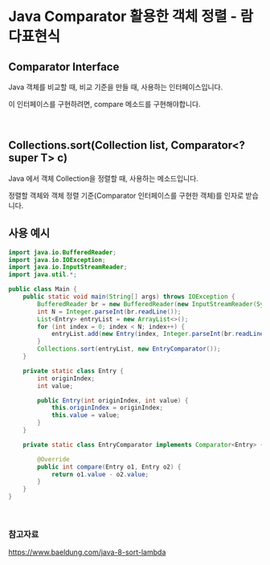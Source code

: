 # Java Comparator 활용한 객체 정렬 - 람다표현식

## Comparator Interface

Java 객체를 비교할 때, 비교 기준을 만들 때, 사용하는 인터페이스입니다.

이 인터페이스를 구현하려면, compare 메소드를 구현해야합니다.

<br>

## Collections.sort(Collection<T> list, Comparator<? super T> c)

Java 에서 객체 Collection을 정렬할 때, 사용하는 메소드입니다.

정렬할 객체와 객체 정렬 기준(Comparator 인터페이스를 구현한 객체)를 인자로 받습니다.



## 사용 예시

```java
import java.io.BufferedReader;
import java.io.IOException;
import java.io.InputStreamReader;
import java.util.*;

public class Main {
    public static void main(String[] args) throws IOException {
        BufferedReader br = new BufferedReader(new InputStreamReader(System.in));
        int N = Integer.parseInt(br.readLine());
        List<Entry> entryList = new ArrayList<>();
        for (int index = 0; index < N; index++) {
            entryList.add(new Entry(index, Integer.parseInt(br.readLine())));
        }
        Collections.sort(entryList, new EntryComparator());
    }

    private static class Entry {
        int originIndex;
        int value;

        public Entry(int originIndex, int value) {
            this.originIndex = originIndex;
            this.value = value;
        }
    }

    private static class EntryComparator implements Comparator<Entry> {

        @Override
        public int compare(Entry o1, Entry o2) {
            return o1.value - o2.value;
        }
    }
}
```

<br>

### 참고자료

https://www.baeldung.com/java-8-sort-lambda